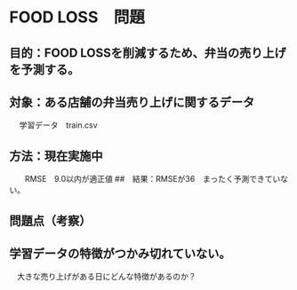# FOOD LOSS　問題
## 目的：FOOD LOSSを削減するため、弁当の売り上げを予測する。

## 対象：ある店舗の弁当売り上げに関するデータ
　 学習データ　train.csv

## 方法：現在実施中
　　RMSE　9.0以内が適正値
##　結果：RMSEが36　まったく予測できていない。

## 問題点（考察）

## 学習データの特徴がつかみ切れていない。
　大きな売り上げがある日にどんな特徴があるのか？


